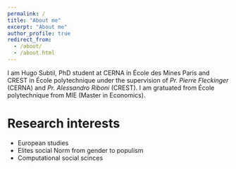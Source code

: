 ```yaml
---
permalink: /
title: "About me"
excerpt: "About me"
author_profile: true
redirect_from:
  - /about/
  - /about.html
---
```



I am Hugo Subtil, PhD student at CERNA in École des Mines Paris and CREST in École polytechnique  under the supervision of *Pr. Pierre Fleckinger* (CERNA) and *Pr. Alessandro Riboni* (CREST). I am gratuated from École polytechnique from MIE (Master in Economics).


Research interests
======
* European studies
* Elites social Norm from gender to populism
* Computational social scinces
